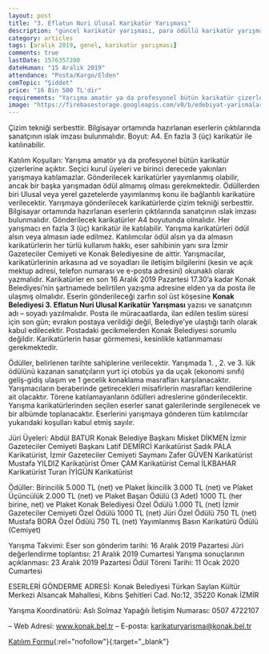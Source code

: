 ```yaml
---
layout: post
title: "3. Eflatun Nuri Ulusal Karikatür Yarışması"
description: "güncel karikatür yarışması, para ödüllü karikatür yarışmaları 2020"
category: articles
tags: [aralık 2019, genel, karikatür yarışması]
comments: true
lastDate: 1576357200
dateHuman: "15 Aralık 2019"
attendance: "Posta/Kargo/Elden"
comTopic: "Şiddet"
price: "16 Bin 500 TL'dir"
requirements: "Yarışma amatör ya da profesyonel bütün karikatür çizerlerine açıktır"
image: "https://firebasestorage.googleapis.com/v0/b/edebiyat-yarismalari.appspot.com/o/3-eflatun-nuri-ulusal-karikat%C3%BCr-yarismasi-2019.jpg?alt=media&token=d7627666-8f4a-4fd9-82aa-0557f06f995f"
---
```


Çizim tekniği serbesttir. Bilgisayar ortamında hazırlanan eserlerin çıktılarında sanatçının ıslak imzası bulunmalıdır. Boyut:  A4.  En fazla 3 (üç) karikatür ile katılınabilir. 

Katılım Koşulları:
Yarışma amatör ya da profesyonel bütün karikatür çizerlerine açıktır. Seçici kurul üyeleri ve birinci derecede yakınları yarışmaya katılamazlar. 
Gönderilecek karikatürler yayımlanmış olabilir, ancak bir başka yarışmadan ödül almamış olması gerekmektedir. 
Ödüllerden biri Ulusal veya yerel gazetelerde yayımlanmış konu ile bağlantılı karikatüre verilecektir. 
Yarışmaya gönderilecek karikatürlerde çizim tekniği serbesttir. Bilgisayar ortamında hazırlanan eserlerin çıktılarında sanatçının ıslak imzası bulunmalıdır. 
Gönderilecek karikatürler A4 boyutunda olmalıdır. Her yarışmacı en fazla 3 (üç) karikatür ile katılabilir. Yarışma karikatürleri ödül alsın veya almasın iade edilmez. Katılımcılar ödül alsın ya da almasın karikatürlerin her türlü kullanım hakkı, eser sahibinin yanı sıra İzmir Gazeteciler Cemiyeti ve Konak Belediyesine de aittir. 
Yarışmacılar, karikatürlerinin arkasına ad ve soyadları ile iletişim bilgilerini (kesin ve açık mektup adresi, telefon numarası ve e-posta adresini) okunaklı olarak yazmalıdır. 
Karikatürler en son 16 Aralık 2019 Pazartesi 17.30’a kadar Konak Belediyesi’nin şartnamede belirtilen yazışma adresine elden ya da posta ile ulaşmış olmalıdır. Eserin gönderileceği zarfın sol üst köşesine **Konak Belediyesi 3. Eflatun Nuri Ulusal Karikatür Yarışması** yazısı ve sanatçının adı – soyadı yazılmalıdır. Posta ile müracaatlarda, ilan edilen teslim süresi için son gün; evrakın postaya verildiği değil, Belediye’ye ulaştığı tarih olarak kabul edilecektir.
Postadaki gecikmelerden Konak Belediyesi sorumlu değildir. Karikatürlerin hasar görmemesi, kesinlikle katlanmaması gerekmektedir.
 
Ödüller, belirlenen tarihte sahiplerine verilecektir.
Yarışmada 1. , 2. ve 3. lük ödülünü kazanan sanatçıların yurt içi otobüs ya da uçak (ekonomi sınıfı) geliş-gidiş ulaşım ve 1 gecelik konaklama masrafları karşılanacaktır. Yarışmacıların beraberinde getirecekleri misafirlerin masrafları kendilerine ait olacaktır. Törene katılamayanların ödülleri adreslerine gönderilecektir. 
Yarışma karikatürlerinden seçilen eserler sanat galerilerinde sergilenecek ve bir albümde toplanacaktır. 
Eserlerini yarışmaya gönderen tüm katılımcılar yukarıdaki koşulları kabul etmiş sayılır.

Jüri Üyeleri:
Abdül BATUR Konak Belediye Başkanı
Misket DİKMEN İzmir Gazeteciler Cemiyeti Başkanı
Latif DEMİRCİ Karikatürist
Sadık PALA Karikatürist, İzmir Gazeteciler Cemiyeti Saymanı
Zafer GÜVEN Karikatürist
Mustafa YILDIZ Karikatürist
Ömer ÇAM Karikatürist
Cemal İLKBAHAR Karikatürist
Turan İYİGÜN Karikatürist

Ödüller:
Birincilik 5.000 TL (net) ve Plaket
İkincilik 3.000 TL (net) ve Plaket
Üçüncülük 2.000 TL (net) ve Plaket
Başarı Ödülü (3 Adet) 1000 TL (her birine, net) ve Plaket
Konak Belediyesi Özel Ödülü 1.000 TL (net)
İzmir Gazeteciler Cemiyeti Özel Ödülü 1000 TL (net)
Jüri Özel Ödülü 750 TL (net)
Mustafa BORA Özel Ödülü 750 TL (net)
Yayımlanmış Basın Karikatürü Ödülü (Cemiyet)

Yarışma Takvimi:
Eser son gönderim tarihi: 16 Aralık 2019 Pazartesi
Jüri değerlendirme toplantısı: 21 Aralık 2019 Cumartesi 
Yarışma sonuçlarının açıklanması: 23 Aralık 2019 Pazartesi
Ödül Töreni Tarihi: 11 Ocak 2020 Cumartesi

ESERLERİ GÖNDERME ADRESİ:
Konak Belediyesi 
Türkan Saylan Kültür Merkezi
Alsancak Mahallesi, 
Kıbrıs Şehitleri Cad. No:12, 
35220 Konak
İZMİR

Yarışma Koordinatörü: Aslı Solmaz Yapağılı 
İletişim Numarası: 0507 4722107

– Web Adresi: www.konak.bel.tr
– E-posta: karikaturyarisma@konak.bel.tr


[Katılım Formu](https://firebasestorage.googleapis.com/v0/b/edebiyat-yarismalari.appspot.com/o/hayal-melodileri-resim-yarismasi-katilim-formu.pdf?alt=media&token=ddd86bbd-9d50-4248-b1b5-c36ae09b1f10){:rel="nofollow"}{:target="_blank"}